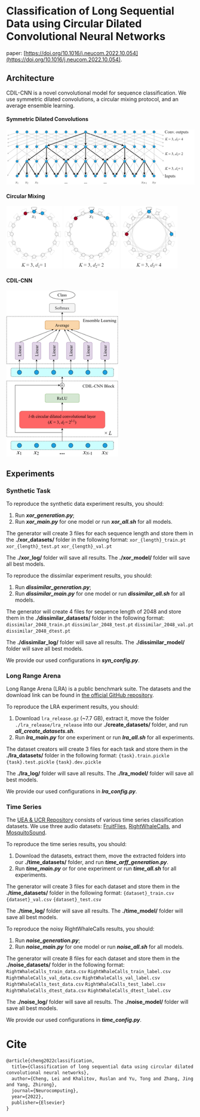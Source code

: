 # Classification of Long Sequential Data using Circular Dilated Convolutional Neural Networks

paper: [https://doi.org/10.1016/j.neucom.2022.10.054](https://doi.org/10.1016/j.neucom.2022.10.054). 

## **Architecture**
CDIL-CNN is a novel convolutional model for sequence classification. We use symmetric dilated convolutions, a circular mixing protocol, and an average ensemble learning.

#### Symmetric Dilated Convolutions
<p align="left">
<img src="figures/dil.png" width="600">
</p>


#### Circular Mixing
<p align="left">
<img src="figures/cir1.png" width="150">
<img src="figures/cir2.png" width="150">
<img src="figures/cir3.png" width="150">
</p>


#### CDIL-CNN
<p align="left">
<img src="figures/cdil.png" width="300">
</p>




## **Experiments**

### Synthetic Task
To reproduce the synthetic data experiment results, you should:
1. Run ***xor_generation.py***;
2. Run ***xor_main.py*** for one model or run ***xor_all.sh*** for all models.

The generator will create 3 files for each sequence length and store them in the **./xor_datasets/** folder in the following format:
`xor_{length}_train.pt`
`xor_{length}_test.pt`
`xor_{length}_val.pt`

The **./xor_log/** folder will save all results.
The **./xor_model/** folder will save all best models.


To reproduce the dissimilar experiment results, you should:
1. Run ***dissimilar_generation.py***;
2. Run ***dissimilar_main.py*** for one model or run ***dissimilar_all.sh*** for all models.

The generator will create 4 files for sequence length of 2048 and store them in the **./dissimilar_datasets/** folder in the following format:
`dissimilar_2048_train.pt`
`dissimilar_2048_test.pt`
`dissimilar_2048_val.pt`
`dissimilar_2048_dtest.pt`

The **./dissimilar_log/** folder will save all results.
The **./dissimilar_model/** folder will save all best models.

We provide our used configurations in ***syn_config.py***.


### Long Range Arena
Long Range Arena (LRA) is a public benchmark suite. The datasets and the download link can be found in [the official GitHub repository](https://github.com/google-research/long-range-arena). 

To reproduce the LRA experiment results, you should:
1. Download `lra_release.gz` (~7.7 GB), extract it, move the folder `./lra_release/lra_release` into our **./create_datasets/** folder, and run ***all_create_datasets.sh***. 
2. Run ***lra_main.py*** for one experiment or run ***lra_all.sh*** for all experiments.

The dataset creators will create 3 files for each task and store them in the **./lra_datasets/** folder in the following format:
`{task}.train.pickle`
`{task}.test.pickle`
`{task}.dev.pickle`

The **./lra_log/** folder will save all results.
The **./lra_model/** folder will save all best models.

We provide our used configurations in ***lra_config.py***.


### Time Series
The [UEA & UCR Repository](http://www.timeseriesclassification.com/) consists of various time series classification datasets. We use three audio datasets: [FruitFlies](http://www.timeseriesclassification.com/description.php?Dataset=FruitFlies), [RightWhaleCalls](http://www.timeseriesclassification.com/description.php?Dataset=RightWhaleCalls), and [MosquitoSound](http://www.timeseriesclassification.com/description.php?Dataset=MosquitoSound).

To reproduce the time series results, you should:
1. Download the datasets, extract them, move the extracted folders into our **./time_datasets/** folder, and run ***time_arff_generation.py***. 
2. Run ***time_main.py*** or  for one experiment or run ***time_all.sh*** for all experiments.

The generator will create 3 files for each dataset and store them in the **./time_datasets/** folder in the following format:
`{dataset}_train.csv`
`{dataset}_val.csv`
`{dataset}_test.csv`

The **./time_log/** folder will save all results.
The **./time_model/** folder will save all best models.

To reproduce the noisy RightWhaleCalls results, you should:
1. Run ***noise_generation.py***;
2. Run ***noise_main.py*** for one model or run ***noise_all.sh*** for all models.

The generator will create 8 files for each dataset and store them in the **./noise_datasets/** folder in the following format:
`RightWhaleCalls_train_data.csv`
`RightWhaleCalls_train_label.csv`
`RightWhaleCalls_val_data.csv`
`RightWhaleCalls_val_label.csv`
`RightWhaleCalls_test_data.csv`
`RightWhaleCalls_test_label.csv`
`RightWhaleCalls_dtest_data.csv`
`RightWhaleCalls_dtest_label.csv`

The **./noise_log/** folder will save all results.
The **./noise_model/** folder will save all best models.


We provide our used configurations in ***time_config.py***.

# **Cite**
```
@article{cheng2022classification,
  title={Classification of long sequential data using circular dilated convolutional neural networks},
  author={Cheng, Lei and Khalitov, Ruslan and Yu, Tong and Zhang, Jing and Yang, Zhirong},
  journal={Neurocomputing},
  year={2022},
  publisher={Elsevier}
}
```
